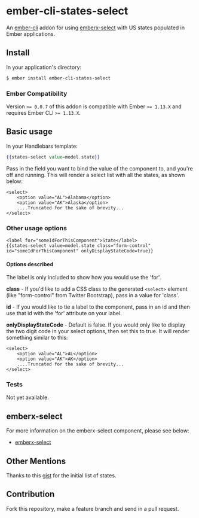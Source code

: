# ember-cli-states-select

An [ember-cli](http://www.ember-cli.com) addon for using 
[emberx-select](https://github.com/thefrontside/emberx-select) with US states populated in Ember
applications.

## Install

In your application's directory:
```bash
$ ember install ember-cli-states-select
```


### Ember Compatibility

Version `>= 0.0.7` of this addon is compatible with Ember `>= 1.13.X` and
requires Ember CLI `>= 1.13.X`.


## Basic usage

In your Handlebars template:

```handlebars
{{states-select value=model.state}}
```

Pass in the field you want to bind the value of the component to, and you're off and running. This will render a select list with all the states, as shown below:

```
<select>
	<option value="AL">Alabama</option>
	<option value="AK">Alaska</option>
	....Truncated for the sake of brevity...
</select>
```

### Other usage options
```
<label for="someIdForThisComponent">State</label>
{{states-select value=model.state class="form-control" id="someIdForThisComponent" onlyDisplayStateCode=true}}
```

#### Options described
The label is only included to show how you would use the 'for'. 

**class** - If you'd like to add a CSS class to the generated `<select>` element (like "form-control" from Twitter Bootstrap), pass in a value for 'class'.

**id** - If you would like to tie a label to the component, pass in an id and then use that id with the 'for' attribute on your label.

**onlyDisplayStateCode** - Default is false. If you would only like to display the two digit code in your select options, then set this to true. It will render something similar to this:

```
<select>
	<option value="AL">AL</option>
	<option value="AK">AK</option>
	....Truncated for the sake of brevity...
</select>
```


### Tests 

Not yet available.

## emberx-select

For more information on the emberx-select component, please see below:

* [emberx-select](https://github.com/thefrontside/emberx-select)

## Other Mentions
Thanks to this [gist](https://gist.github.com/mshafrir/2646763#file-states_titlecase-json) for the initial list of states. 

## Contribution
Fork this repository, make a feature branch and send in a pull request.

